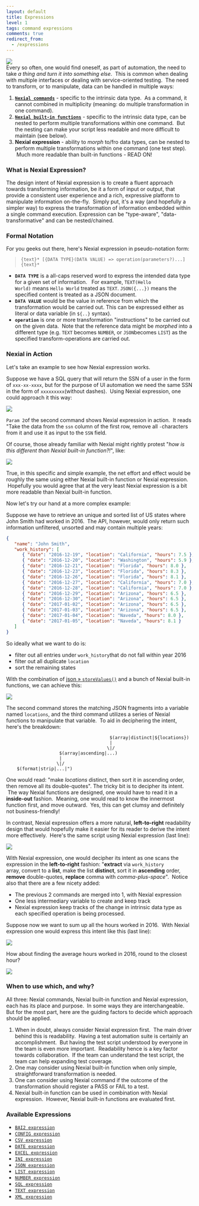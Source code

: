 ```yaml
---
layout: default
title: Expressions
level: 1
tags: command expressions
comments: true
redirect_from:
  - /expressions
---
```



![](image/index_01.jpg)<br/>
Every so often, one would find oneself, as part of automation, the need to take _a thing and turn it into something 
else_.  This is common when dealing with multiple interfaces or dealing with service-oriented testing.  The need to 
transform, or to manipulate, data can be handled in multiple ways:

1. **[`Nexial commands`](../commands/index)** - specific to the intrinsic data type.  As a command, it cannot 
   combined in multiplicity (meaning: do multiple transformation in one command).
2. **[`Nexial built-in functions`](../functions)** - specific to the intrinsic data type, can be nested to perform 
   multiple transformations within one command.  But the nesting can make your script less readable and more difficult 
   to maintain (see below).
3. **Nexial expression** - ability to _morph_ to/fro data types, can be nested to perform multiple transformations 
  within one command (one test step).  Much more readable than built-in functions - READ ON!


### What is Nexial Expression?
The design intent of Nexial expression is to create a fluent approach towards transforming information, be it a form 
of input or output, that provide a consistent user experience and a rich, expressive platform to manipulate information 
on-the-fly.  Simply put, it's a way (and hopefully a simpler way) to express the transformation of information 
embedded within a single command execution. Expression can be "type-aware", "data-transformative" and can be 
nested/chained.


### Formal Notation
For you geeks out there, here's Nexial expression in pseudo-notation form:<br/>
> `{text}* [{DATA TYPE}(DATA VALUE) => operation(parameters?)...]{text}*`

- **`DATA TYPE`** is a all-caps reserved word to express the intended data type for a given set of information.  
  For example, `TEXT(Hello World)` means `Hello World` treated as `TEXT`. `JSON({...})` means the specified content 
  is treated as a JSON document. 
- **`DATA VALUE`** would be the value in reference from which the transformation would be carried out.  This can be
  expressed either as literal or data variable (in `${..}` syntax).
- **`operation`** is one or more transformation "instructions" to be carried out on the given data.  Note that the 
  reference data might be _morphed_ into a different type (e.g. `TEXT` becomes `NUMBER`, or `JSON`becomes `LIST`) as 
  the specified transform-operations are carried out.


### Nexial in Action
Let's take an example to see how Nexial expression works.

Suppose we have a SQL query that will return the SSN of a user in the form of `xxx-xx-xxxx`, but for the purpose of 
UI automation we need the same SSN in the form of `xxxxxxxxx`(without dashes).  Using Nexial expression, one could 
approach it this way:

![](image/index_01.png)

`Param 2`of the second command shows Nexial expression in action.  It reads "Take the data from the `ssn` column of 
the first row, remove all `-`characters from it and use it as input to the `SSN` field.

Of course, those already familiar with Nexial might rightly protest "_how is this different than Nexial built-in 
function?!_", like:

![](image/index_02.png)

True, in this specific and simple example, the net effort and effect would be roughly the same using either Nexial 
built-in function or Nexial expression.  Hopefully you would agree that at the very least Nexial expression is a bit 
more readable than Nexial built-in function.

Now let's try our hand at a more complex example:

Suppose we have to retrieve an unique and sorted list of US states where John Smith had worked in 2016.  The API, 
however, would only return such information unfiltered, unsorted and may contain multiple years:

```json
{
   "name": "John Smith",
   "work_history": [
      { "date": "2016-12-19", "location": "California", "hours": 7.5 },
      { "date": "2016-12-20", "location": "Washington", "hours": 5.9 },
      { "date": "2016-12-21", "location": "Florida", "hours": 8.0 },
      { "date": "2016-12-23", "location": "Florida", "hours": 8.3 },
      { "date": "2016-12-26", "location": "Florida", "hours": 8.1 },
      { "date": "2016-12-27", "location": "California", "hours": 7.0 },
      { "date": "2016-12-28", "location": "California", "hours": 7.0 },
      { "date": "2016-12-29", "location": "Arizona", "hours": 6.5 },
      { "date": "2016-12-30", "location": "Arizona", "hours": 6.5 },
      { "date": "2017-01-02", "location": "Arizona", "hours": 6.5 },
      { "date": "2017-01-03", "location": "Arizona", "hours": 6.5 },
      { "date": "2017-01-04", "location": "Naveda", "hours": 8.0 },
      { "date": "2017-01-05", "location": "Naveda", "hours": 8.1 }
   ]
}
```

So ideally what we want to do is:
- filter out all entries under `work_history`that do not fall within year 2016
- filter out all duplicate `location`
- sort the remaining states

With the combination of [json &raquo; `storeValues()`](../commands/json/storeValues(json,jsonpath,var)) and a bunch of 
Nexial built-in functions, we can achieve this:

![](image/index_03.png)

The second command stores the matching JSON fragments into a variable named `locations`, and the third command 
utilizes a series of Nexial functions to manipulate that variable.  To aid in deciphering the intent, here's the 
breakdown:

```
                                       $(array|distinct|${locations})
                                       |
                                      \|/
                    $(array|ascending|...)
                    |
                   \|/
    $(format|strip|...|")
```

One would read: "make _locations_ distinct, then sort it in ascending order, then remove all its double-quotes".
The tricky bit is to decipher its intent.  The way Nexial functions are designed, one would have to read it in a 
**inside-out** fashion.  Meaning, one would read to know the innermost function first, and move outward.  Yes, this 
can get clumsy and definitely not business-friendly!

In contrast, Nexial expression offers a more natural, **left-to-right** readability design that would hopefully make 
it easier for its reader to derive the intent more effectively.  Here's the same script using Nexial expression 
(last line):

![](image/index_04.png)

With Nexial expression, one would decipher its intent as one scans the expression in the **left-to-right** fashion: 
"**extract** via `work_history` array, convert to a **list**, make the list **distinct**, sort it in **ascending** 
order, **remove** double-quotes, **replace** comma with _comma-plus-space_".  Notice also that there are a few nicety 
added:

- The previous 2 commands are merged into 1, with Nexial expression
- One less intermediary variable to create and keep track
- Nexial expression keep tracks of the change in intrinsic data type as each specified operation is being processed.

Suppose now we want to sum up all the hours worked in 2016.  With Nexial expression one would express this intent 
like this (last line):<br/>

![](image/index_05.png)

How about finding the average hours worked in 2016, round to the closest hour?<br/>

![](image/index_06.png)


### When to use which, and why?
All three: Nexial commands, Nexial built-in function and Nexial expression, each has its place and purpose.  In some 
ways they are interchangeable. But for the most part, here are the guiding factors to decide which approach should be 
applied.

1. When in doubt, always consider Nexial expression first.  The main driver behind this is readability.  Having a 
   test automation suite is certainly an accomplishment.  But having the test script understood by everyone in the 
   team is even more important.  Readability hence is a key factor towards collaboration.  If the team can understand 
   the test script, the team can help expanding test coverage.
2. One may consider using Nexial built-in function when only simple, straightforward transformation is needed.
3. One can consider using Nexial command if the outcome of the transformation should register a PASS or FAIL to a test.
4. Nexial built-in function can be used in combination with Nexial expression.  However, Nexial built-in functions are 
   evaluated first.


### Available Expressions
- [`BAI2 expression`](BAI2expression)
- [`CONFIG expression`](CONFIGexpression)
- [`CSV expression`](CSVexpression)
- [`DATE expression`](DATEexpression)
- [`EXCEL expression`](EXCELexpression)
- [`INI expression`](INIexpression)
- [`JSON expression`](JSONexpression)
- [`LIST expression`](LISTexpression)
- [`NUMBER expression`](NUMBERexpression)
- [`SQL expression`](SQLexpression)
- [`TEXT expression`](TEXTexpression)
- [`XML expression`](XMLexpression)
